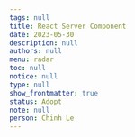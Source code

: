 ```yaml
---
tags: null
title: React Server Component
date: 2023-05-30
description: null
authors: null
menu: radar
toc: null
notice: null
type: null
show_frontmatter: true
status: Adopt
note: null
person: Chinh Le
---
```



